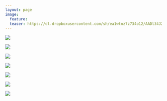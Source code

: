 ```yaml
---
layout: page
image:
  feature:
  teaser: https://dl.dropboxusercontent.com/sh/ea1wtnz7z734o12/AADl34J218FwOhkJj9xMpNU-a/luontokuvat/kev%C3%A4t/DSC60965-245px.jpg
---
```


[![](https://dl.dropboxusercontent.com/sh/ea1wtnz7z734o12/AADzAYDJcw9OabeN6SQ9MOH8a/luontokuvat/kev%C3%A4t/DSC60926-800px.jpg)](https://dl.dropboxusercontent.com/sh/ea1wtnz7z734o12/AAD6fO8Hc3rAq1OCHwgO-Rgba/luontokuvat/kev%C3%A4t/DSC60926.jpg)

[![](https://dl.dropboxusercontent.com/sh/ea1wtnz7z734o12/AABK2i1KiDozOc8QFZNKSULza/luontokuvat/kev%C3%A4t/DSC60928-800px.jpg)](https://dl.dropboxusercontent.com/sh/ea1wtnz7z734o12/AAAXTx7CvL6apOv3BlfFNKu6a/luontokuvat/kev%C3%A4t/DSC60928.jpg)

[![](https://dl.dropboxusercontent.com/sh/ea1wtnz7z734o12/AAD52p8grGrMBj96jEy12Krea/luontokuvat/kev%C3%A4t/DSC60965-800px.jpg)](https://dl.dropboxusercontent.com/sh/ea1wtnz7z734o12/AAAGzJKFuqlJ9QPXCE8nONmNa/luontokuvat/kev%C3%A4t/DSC60965.jpg)

[![](https://dl.dropboxusercontent.com/sh/ea1wtnz7z734o12/AACKaYk7CZUzk1NbOoGw_PYia/luontokuvat/kev%C3%A4t/DS15755-800px.jpg)](https://dl.dropboxusercontent.com/sh/ea1wtnz7z734o12/AACGTSpbfbNaroov105LeVmIa/luontokuvat/kev%C3%A4t/DS15755.jpg)

[![](https://dl.dropboxusercontent.com/sh/ea1wtnz7z734o12/AACvPJRh95oYZgySKfzQ9zzXa/luontokuvat/kev%C3%A4t/DS15074-800px.jpg)](https://dl.dropboxusercontent.com/sh/ea1wtnz7z734o12/AAANk5o2WUMCdxRFQkzXFSL8a/luontokuvat/kev%C3%A4t/DS15074.jpg)

[![](https://dl.dropboxusercontent.com/sh/ea1wtnz7z734o12/AADi2jFgIwsMULTkFq1GP3bda/luontokuvat/kev%C3%A4t/DS15077-800px.jpg)](https://dl.dropboxusercontent.com/sh/ea1wtnz7z734o12/AAC-h7MTkVGeaxaj-BG4ORfZa/luontokuvat/kev%C3%A4t/DS15077.jpg)

[![](https://dl.dropboxusercontent.com/sh/ea1wtnz7z734o12/AADqp-eCoe1WkIcwJ0O_HdC4a/luontokuvat/kev%C3%A4t/DS15080-800px.jpg)](https://dl.dropboxusercontent.com/sh/ea1wtnz7z734o12/AABivsV2kluW_K_o0En0Rorya/luontokuvat/kev%C3%A4t/DS15080.jpg)
